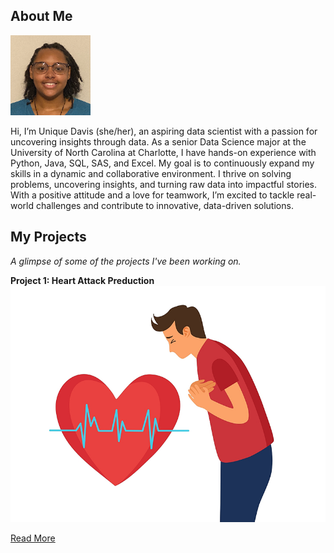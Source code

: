 <!--Section 1: Introduce your self-->
## About Me
![image](https://github.com/UniqueDavis/Portfolio/blob/04afc30bbca15ec534702780fde16694d86b507c/Professional%20pic%20of%20me.jpg)

Hi, I’m Unique Davis (she/her), an aspiring data scientist with a passion for uncovering insights through data. As a senior Data Science major at the University of North Carolina at Charlotte, I have hands-on experience with Python, Java, SQL, SAS, and Excel. My goal is to continuously expand my skills in a dynamic and collaborative environment. I thrive on solving problems, uncovering insights, and turning raw data into impactful stories. With a positive attitude and a love for teamwork, I’m excited to tackle real-world challenges and contribute to innovative, data-driven solutions.

<!--Section 2: Key Projects-->
## My Projects
*A glimpse of some of the projects I've been working on.*

**Project 1: Heart Attack Preduction**
![image](heart-attack-feel-like-800x600.png)

[Read More]()
